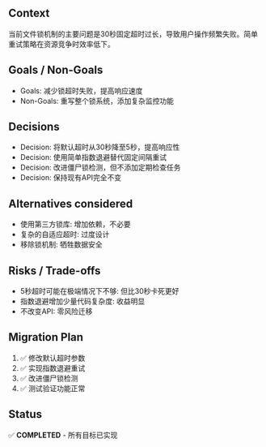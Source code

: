 ## Context
当前文件锁机制的主要问题是30秒固定超时过长，导致用户操作频繁失败。简单重试策略在资源竞争时效率低下。

## Goals / Non-Goals
- Goals: 减少锁超时失败，提高响应速度
- Non-Goals: 重写整个锁系统，添加复杂监控功能

## Decisions
- Decision: 将默认超时从30秒降至5秒，提高响应性
- Decision: 使用简单指数退避替代固定间隔重试
- Decision: 改进僵尸锁检测，但不添加定期检查任务
- Decision: 保持现有API完全不变

## Alternatives considered
- 使用第三方锁库: 增加依赖，不必要
- 复杂的自适应超时: 过度设计
- 移除锁机制: 牺牲数据安全

## Risks / Trade-offs
- 5秒超时可能在极端情况下不够: 但比30秒卡死更好
- 指数退避增加少量代码复杂度: 收益明显
- 不改变API: 零风险迁移

## Migration Plan
1. ✅ 修改默认超时参数
2. ✅ 实现指数退避重试
3. ✅ 改进僵尸锁检测
4. ✅ 测试验证功能正常

## Status
✅ **COMPLETED** - 所有目标已实现